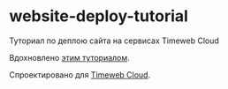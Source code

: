 # website-deploy-tutorial
Туториал по деплою сайта на сервисах Timeweb Cloud

Вдохновлено [этим туториалом](https://github.com/omkarcloud/kubernetes-website-deployment-tutorial-starter).

Спроектировано для [Timeweb Cloud](https://timeweb.cloud/my/servers).
